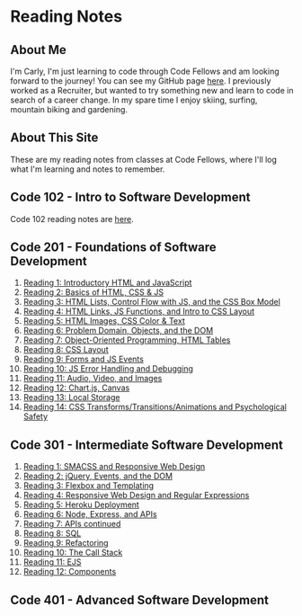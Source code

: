 # Reading Notes

## About Me
I'm Carly, I'm just learning to code through Code Fellows and am looking forward to the journey! You can see my GitHub page [here](https://github.com/carlydekock). I previously worked as a Recruiter, but wanted to try something new and learn to code in search of a career change. In my spare time I enjoy skiing, surfing, mountain biking and gardening.

## About This Site
These are my reading notes from classes at Code Fellows, where I'll log what I'm learning and notes to remember.

## Code 102 - Intro to Software Development
Code 102 reading notes are [here](code102contents.md).

## Code 201 - Foundations of Software Development
1. [Reading 1: Introductory HTML and JavaScript](class-01.md)
1. [Reading 2: Basics of HTML, CSS & JS](class-02.md)
1. [Reading 3: HTML Lists, Control Flow with JS, and the CSS Box Model](class-03.md)
1. [Reading 4: HTML Links, JS Functions, and Intro to CSS Layout](class-04.md)
1. [Reading 5: HTML Images, CSS Color & Text](class-05.md)
1. [Reading 6: Problem Domain, Objects, and the DOM](class-06.md)
1. [Reading 7: Object-Oriented Programming, HTML Tables](class-07.md)
1. [Reading 8: CSS Layout](class-08.md)
1. [Reading 9: Forms and JS Events](class-09.md)
1. [Reading 10: JS Error Handling and Debugging](class-10.md)
1. [Reading 11: Audio, Video, and Images](class-11.md)
1. [Reading 12: Chart.js, Canvas](class-12.md)
1. [Reading 13: Local Storage](class-13.md)
1. [Reading 14: CSS Transforms/Transitions/Animations and Psychological Safety](class-14.md)

## Code 301 - Intermediate Software Development
1. [Reading 1: SMACSS and Responsive Web Design](class-01-301.md)
1. [Reading 2: jQuery, Events, and the DOM](class-02-301.md)
1. [Reading 3: Flexbox and Templating](class-03-301.md)
1. [Reading 4: Responsive Web Design and Regular Expressions](class-04-301.md)
1. [Reading 5: Heroku Deployment](class-05-301.md)
1. [Reading 6: Node, Express, and APIs](class-06-301.md)
1. [Reading 7: APIs continued](class-07-301.md)
1. [Reading 8: SQL](class-08-301.md)
1. [Reading 9: Refactoring](class-09-301.md)
1. [Reading 10: The Call Stack](class-10-301.md)
1. [Reading 11: EJS](class-11-301.md)
1. [Reading 12: Components](class-12-301.md)

## Code 401 - Advanced Software Development
